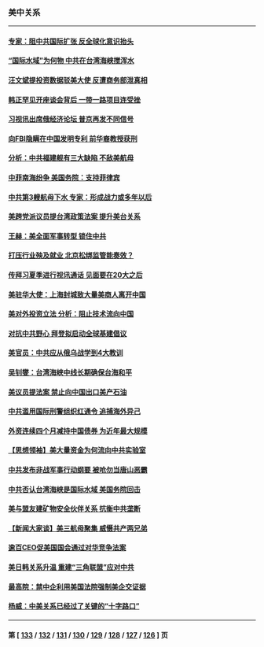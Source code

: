 ### 美中关系
---
#### [专家：阻中共国际扩张 反全球化意识抬头](../../pages/nf1412576/n13761868.md) 
#### [“国际水域”为何物 中共在台湾海峡搅浑水](../../pages/nf1412576/n13762058.md) 
#### [汪文斌提投资数据驳美大使 反遭商务部泄真相](../../pages/nf1412576/n13761701.md) 
#### [韩正罕见开座谈会背后 一带一路项目连受挫](../../pages/nf1412576/n13761858.md) 
#### [习视讯出席俄经济论坛 普京再发不同信号](../../pages/nf1412576/n13761933.md) 
#### [向FBI隐瞒在中国发明专利 前华裔教授获刑](../../pages/nf1412576/n13761839.md) 
#### [分析：中共福建舰有三大缺陷 不敌美航母](../../pages/nf1412576/n13761846.md) 
#### [中菲南海纷争 美国务院：支持菲律宾](../../pages/nf1412576/n13761795.md) 
#### [中共第3艘航母下水 专家：形成战力或多年以后](../../pages/nf1412576/n13761788.md) 
#### [美跨党派议员提台湾政策法案 提升美台关系](../../pages/nf1412576/n13761597.md) 
#### [王赫：美全面军事转型 锁住中共](../../pages/nf1412576/n13761307.md) 
#### [打压行业殃及就业 北京松绑监管能奏效？](../../pages/nf1412576/n13761130.md) 
#### [传拜习夏季进行视讯通话 见面要在20大之后](../../pages/nf1412576/n13761110.md) 
#### [美驻华大使：上海封城致大量美商人离开中国](../../pages/nf1412576/n13761148.md) 
#### [美对外投资立法 分析：阻止技术流向中国](../../pages/nf1412576/n13761103.md) 
#### [对抗中共野心 拜登拟启动全球基建倡议](../../pages/nf1412576/n13761108.md) 
#### [美官员：中共应从俄乌战学到4大教训](../../pages/nf1412576/n13760917.md) 
#### [吴钊燮：台湾海峡中线长期确保台海和平](../../pages/nf1412576/n13760922.md) 
#### [美议员提法案 禁止向中国出口美产石油](../../pages/nf1412576/n13760641.md) 
#### [中共滥用国际刑警组织红通令 追捕海外异己](../../pages/nf1412576/n13760626.md) 
#### [外资连续四个月减持中国债券 为近年最大规模](../../pages/nf1412576/n13760407.md) 
#### [【思想领袖】美大量资金为何流向中共实验室](../../pages/nf1412576/n13740268.md) 
#### [中共发布非战军事行动纲要 被呛勿当唐山恶霸](../../pages/nf1412576/n13760399.md) 
#### [中共否认台湾海峡是国际水域 美国务院回击](../../pages/nf1412576/n13760335.md) 
#### [美与盟友建矿物安全伙伴关系 抗衡中共垄断](../../pages/nf1412576/n13760282.md) 
#### [【新闻大家谈】美三航母聚集 威慑共产两兄弟](../../pages/nf1412576/n13759838.md) 
#### [逾百CEO促美国国会通过对华竞争法案](../../pages/nf1412576/n13760158.md) 
#### [美日韩关系升温 重建“三角联盟”应对中共](../../pages/nf1412576/n13760016.md) 
#### [最高院：禁中企利用美国法院强制美企交证据](../../pages/nf1412576/n13759827.md) 
#### [杨威：中美关系已经过了关键的“十字路口”](../../pages/nf1412576/n13759798.md) 

---
#### 第 [ [133](./133.md) / [132](./132.md) / [131](./131.md) / [130](./130.md) / [129](./129.md) / [128](./128.md) / [127](./127.md) / [126](./126.md) ] 页
